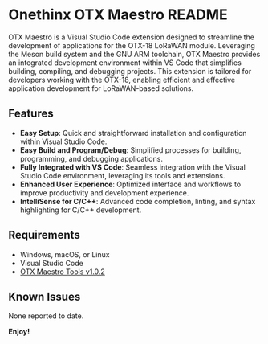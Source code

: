# Onethinx OTX Maestro README

OTX Maestro is a Visual Studio Code extension designed to streamline the development of applications for the OTX-18 LoRaWAN module. Leveraging the Meson build system and the GNU ARM toolchain, OTX Maestro provides an integrated development environment within VS Code that simplifies building, compiling, and debugging projects. This extension is tailored for developers working with the OTX-18, enabling efficient and effective application development for LoRaWAN-based solutions.

## Features

- **Easy Setup**: Quick and straightforward installation and configuration within Visual Studio Code.
- **Easy Build and Program/Debug**: Simplified processes for building, programming, and debugging applications.
- **Fully Integrated with VS Code**: Seamless integration with the Visual Studio Code environment, leveraging its tools and extensions.
- **Enhanced User Experience**: Optimized interface and workflows to improve productivity and development experience.
- **IntelliSense for C/C++**: Advanced code completion, linting, and syntax highlighting for C/C++ development.

## Requirements

- Windows, macOS, or Linux
- Visual Studio Code
- [OTX Maestro Tools v1.0.2](https://github.com/onethinx/OTX-Maestro/releases)

## Known Issues

None reported to date.

**Enjoy!**
